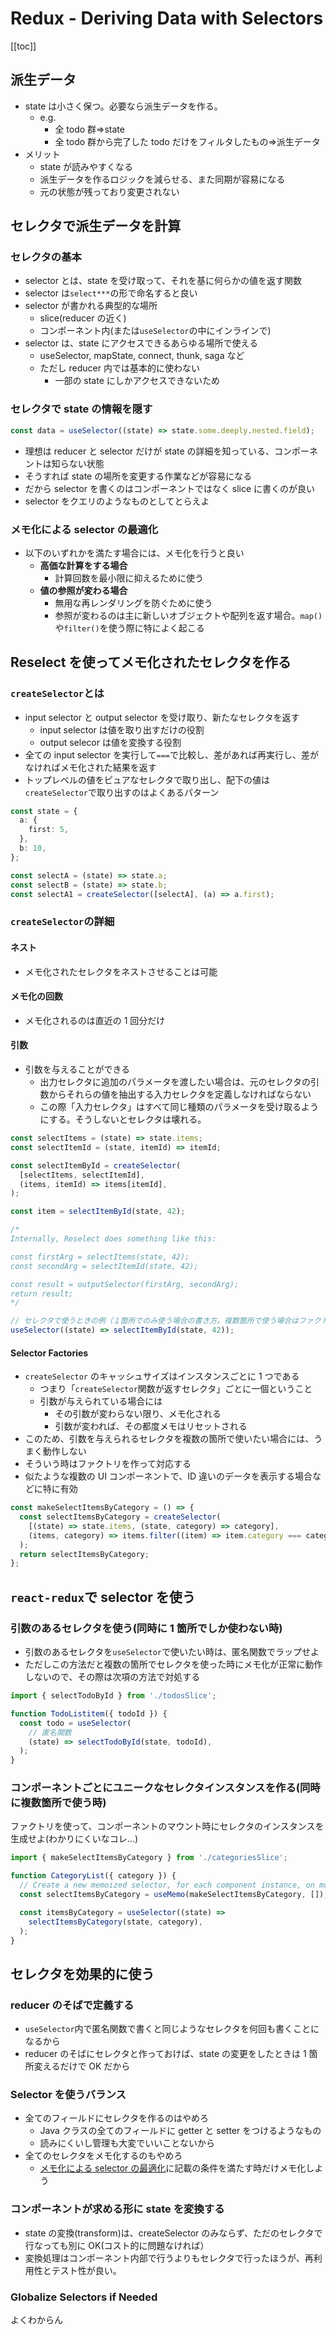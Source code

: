 # Redux - Deriving Data with Selectors

[[toc]]

## 派生データ

- state は小さく保つ。必要なら派生データを作る。
  - e.g.
    - 全 todo 群=>state
    - 全 todo 群から完了した todo だけをフィルタしたもの=>派生データ
- メリット
  - state が読みやすくなる
  - 派生データを作るロジックを減らせる、また同期が容易になる
  - 元の状態が残っており変更されない

## セレクタで派生データを計算

### セレクタの基本

- selector とは、state を受け取って、それを基に何らかの値を返す関数
- selector は`select***`の形で命名すると良い
- selector が書かれる典型的な場所
  - slice(reducer の近く)
  - コンポーネント内(または`useSelector`の中にインラインで)
- selector は、state にアクセスできるあらゆる場所で使える
  - useSelector, mapState, connect, thunk, saga など
  - ただし reducer 内では基本的に使わない
    - 一部の state にしかアクセスできないため

### セレクタで state の情報を隠す

```ts
const data = useSelector((state) => state.some.deeply.nested.field);
```

- 理想は reducer と selector だけが state の詳細を知っている、コンポーネントは知らない状態
- そうすれば state の場所を変更する作業などが容易になる
- だから selector を書くのはコンポーネントではなく slice に書くのが良い
- selector をクエリのようなものとしてとらえよ

### メモ化による selector の最適化

- 以下のいずれかを満たす場合には、メモ化を行うと良い
  - **高価な計算をする場合**
    - 計算回数を最小限に抑えるために使う
  - **値の参照が変わる場合**
    - 無用な再レンダリングを防ぐために使う
    - 参照が変わるのは主に新しいオブジェクトや配列を返す場合。`map()`や`filter()`を使う際に特によく起こる

## Reselect を使ってメモ化されたセレクタを作る

### `createSelector`とは

- input selector と output selector を受け取り、新たなセレクタを返す
  - input selector は値を取り出すだけの役割
  - output selecor は値を変換する役割
- 全ての input selector を実行して`===`で比較し、差があれば再実行し、差がなければメモ化された結果を返す
- トップレベルの値をピュアなセレクタで取り出し、配下の値は`createSelector`で取り出すのはよくあるパターン

```ts
const state = {
  a: {
    first: 5,
  },
  b: 10,
};

const selectA = (state) => state.a;
const selectB = (state) => state.b;
const selectA1 = createSelector([selectA], (a) => a.first);
```

### `createSelector`の詳細

#### ネスト

- メモ化されたセレクタをネストさせることは可能

#### メモ化の回数

- メモ化されるのは直近の 1 回分だけ

#### 引数

- 引数を与えることができる
  - 出力セレクタに追加のパラメータを渡したい場合は、元のセレクタの引数からそれらの値を抽出する入力セレクタを定義しなければならない
  - この際「入力セレクタ」はすべて同じ種類のパラメータを受け取るようにする。そうしないとセレクタは壊れる。

```ts
const selectItems = (state) => state.items;
const selectItemId = (state, itemId) => itemId;

const selectItemById = createSelector(
  [selectItems, selectItemId],
  (items, itemId) => items[itemId],
);

const item = selectItemById(state, 42);

/*
Internally, Reselect does something like this:

const firstArg = selectItems(state, 42);
const secondArg = selectItemId(state, 42);

const result = outputSelector(firstArg, secondArg);
return result;
*/

// セレクタで使うときの例（１箇所でのみ使う場合の書き方。複数箇所で使う場合はファクトリが必要）
useSelector((state) => selectItemById(state, 42));
```

#### Selector Factories

- `createSelector` のキャッシュサイズはインスタンスごとに 1 つである
  - つまり「`createSelector`関数が返すセレクタ」ごとに一個ということ
  - 引数が与えられている場合には
    - その引数が変わらない限り、メモ化される
    - 引数が変われば、その都度メモはリセットされる
- このため、引数を与えられるセレクタを複数の箇所で使いたい場合には、うまく動作しない
- そういう時はファクトリを作って対応する
- 似たような複数の UI コンポーネントで、ID 違いのデータを表示する場合などに特に有効

```ts
const makeSelectItemsByCategory = () => {
  const selectItemsByCategory = createSelector(
    [(state) => state.items, (state, category) => category],
    (items, category) => items.filter((item) => item.category === category),
  );
  return selectItemsByCategory;
};
```

## `react-redux`で selector を使う

### 引数のあるセレクタを使う(同時に 1 箇所でしか使わない時)

- 引数のあるセレクタを`useSelector`で使いたい時は、匿名関数でラップせよ
- ただしこの方法だと複数の箇所でセレクタを使った時にメモ化が正常に動作しないので、その際は次項の方法で対処する

```ts
import { selectTodoById } from './todosSlice';

function TodoListitem({ todoId }) {
  const todo = useSelector(
    // 匿名関数
    (state) => selectTodoById(state, todoId),
  );
}
```

### コンポーネントごとにユニークなセレクタインスタンスを作る(同時に複数箇所で使う時)

ファクトリを使って、コンポーネントのマウント時にセレクタのインスタンスを生成せよ(わかりにくいなコレ…)

```ts
import { makeSelectItemsByCategory } from './categoriesSlice';

function CategoryList({ category }) {
  // Create a new memoized selector, for each component instance, on mount
  const selectItemsByCategory = useMemo(makeSelectItemsByCategory, []);

  const itemsByCategory = useSelector((state) =>
    selectItemsByCategory(state, category),
  );
}
```

## セレクタを効果的に使う

### reducer のそばで定義する

- `useSelector`内で匿名関数で書くと同じようなセレクタを何回も書くことになるから
- reducer のそばにセレクタと作っておけば、state の変更をしたときは 1 箇所変えるだけで OK だから

### Selector を使うバランス

- 全てのフィールドにセレクタを作るのはやめろ
  - Java クラスの全てのフィールドに getter と setter をつけるようなもの
  - 読みにくいし管理も大変でいいことないから
- 全てのセレクタをメモ化するのもやめろ
  - [メモ化による selector の最適化](#メモ化による-selector-の最適化)に記載の条件を満たす時だけメモ化しよう

### コンポーネントが求める形に state を変換する

- state の変換(transform)は、createSelector のみならず、ただのセレクタで行なっても別に OK(コスト的に問題なければ）
- 変換処理はコンポーネント内部で行うよりもセレクタで行ったほうが、再利用性とテスト性が良い。

### Globalize Selectors if Needed

よくわからん
